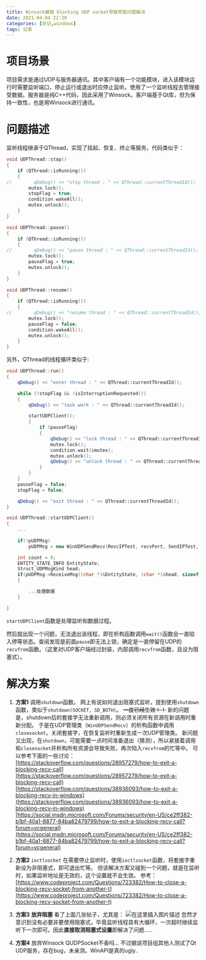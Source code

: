```yaml
---
title: Winsock编程 blocking UDP socket导致死锁问题解决
date: 2021-04-04 22:39
categories: [杂记,windows]
tags: 记录
---
```


# 项目场景

项目需求是通过UDP与服务器通讯。其中客户端有一个功能模块，进入该模块运行时需要监听端口，停止运行或退出时应停止监听。使用了一个监听线程去管理接受数据。服务器是纯C++代码，因此采用了Winsock。客户端基于Qt库，但为保持一致性，也是用Winsock进行通讯。

# 问题描述

监听线程继承于QThread，实现了挂起、恢复、终止等服务，代码类似于：

```cpp
void UDPThread::stop()
{
    if (QThread::isRunning())
    {
//        qDebug() << "stop thread : " << QThread::currentThreadId();
        mutex.lock();
        stopFlag = true;
        condition.wakeAll();
        mutex.unlock();
    }
}

void UDPThread::pause()
{
    if (QThread::isRunning())
    {
//        qDebug() << "pause thread : " << QThread::currentThreadId();
        mutex.lock();
        pauseFlag = true;
        mutex.unlock();
    }
}

void UDPThread::resume()
{
    if (QThread::isRunning())
    {
//        qDebug() << "resume thread : " << QThread::currentThreadId();
        mutex.lock();
        pauseFlag = false;
        condition.wakeAll();
        mutex.unlock();
    }
}
```

另外，QThread的线程循环类似于:

```cpp
void UDPThread::run()
{
    qDebug() << "enter thread : " << QThread::currentThreadId();

    while (!stopFlag && !isInterruptionRequested())
    {
        qDebug() << "task work : " << QThread::currentThreadId();

        startUDPClient();
        {
            if (pauseFlag)
            {
                qDebug() << "lock thread : " << QThread::currentThreadId();
                mutex.lock();
                condition.wait(&mutex);
                mutex.unlock();
                qDebug() << "unlock thread : " << QThread::currentThreadId();
            }
        }
    }
    pauseFlag = false;
    stopFlag = false;

    qDebug() << "exit thread : " << QThread::currentThreadId();
}
```

```cpp
void UDPThread::startUDPClient()
{
	...
	
    if(!pUDPMsg)
        pUDPMsg = new WinUDPSendRecv(RevcIPTest, recvPort, SendIPTest, selfPort);

    int count = 0;
    ENTITY_STATE_INFO EntityState;
    Struct_UDPMsgKind head;
    if(pUDPMsg->ReceiveMsg((char *)&EntityState, (char *)&head, sizeof(head)))
    {

		...处理数据
    }

}
```

`startUDPClient`函数是处理监听和数据过程。

然后就出现一个问题，无法退出该线程，即在析构函数调用`wait()`函数会一直陷入停等状态。查阅发现是前面`pause`即无法上锁，确定是一直停留在UDP的`recvfrom`函数。（这里对UDP客户端经过封装，内部调用`recvfrom`函数，且设为阻塞式）。

# 解决方案

 1. **方案1**  调用`shutdown`函数。
 网上有说如何退出阻塞式监听，提到使用`shutdown`函数，类似于`shutdown(SOCKET, SD_BOTH)`。
 	~~一度已经生效！！~~
 	新的问题是，shutdown后的套接字无法重新调用，则必须关闭所有资源在新调用时重新分配。
 	于是在UDP管理类（`WinUDPSendRecv`）的析构函数中调用`closesocket`，关闭套接字，在恢复监听时重新生成一次UDP管理类。
 	新问题又出现，在`shutdown`，可能需要一点时间准备退出（猜测），所以紧接着调用和`closesocket`并析构所有资源会导致失败，再次陷入`recvfrom`的忙等中。
 	可以参考下面的一些讨论：
 	[https://stackoverflow.com/questions/28957279/how-to-exit-a-blocking-recv-call](https://stackoverflow.com/questions/28957279/how-to-exit-a-blocking-recv-call)
 	[https://stackoverflow.com/questions/38936093/how-to-exit-a-blocking-recv-in-windows](https://stackoverflow.com/questions/38936093/how-to-exit-a-blocking-recv-in-windows)
 [https://social.msdn.microsoft.com/Forums/security/en-US/ce2ff382-b1bf-40a1-8877-84ba82479799/how-to-exit-a-blocking-recv-call?forum=vcgeneral](https://social.msdn.microsoft.com/Forums/security/en-US/ce2ff382-b1bf-40a1-8877-84ba82479799/how-to-exit-a-blocking-recv-call?forum=vcgeneral)
 2. **方案2** `ioctlsocket`
   在需要停止监听时，使用`ioctlsocket`函数，将套接字重新设为非阻塞式，即可退出忙等。
   但该解决方案又碰到一个问题，就是在监听时，如果监听地址是无效的，这个设置就不会生效。
   参考：
   [https://www.codeproject.com/Questions/723382/How-to-close-a-blocking-recv-socket-from-another-t](https://www.codeproject.com/Questions/723382/How-to-close-a-blocking-recv-socket-from-another-t)

 3. **方案3** **放弃阻塞**
 	看了上面几张帖子，尤其是：
 	![在这里插入图片描述](https://img-blog.csdnimg.cn/20210404223343302.png?x-oss-process=image/watermark,type_ZmFuZ3poZW5naGVpdGk,shadow_10,text_aHR0cHM6Ly9ibG9nLmNzZG4ubmV0L0FsZXphbg==,size_16,color_FFFFFF,t_70)
	忽然才意识到没有必要非要使用阻塞式，毕竟监听线程具有大循环，一次超时继续监听下一次即可。因此**直接取消阻塞式设置**即解决了问题.....
 4. **方案4** 放弃Winsock
    QUDPSocket不香吗... 不过据说项目组其他人测试了Qt UDP服务，存在bug，未亲测。WinAPI是真的ugly..
